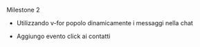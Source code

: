 Milestone 2

<!-- Visualizzazione dinamica dei messaggi: tramite la direttiva v-for, visualizzare tutti i messaggi relativi al contatto attivo all’interno del pannello della conversazione -->

- Utilizzando v-for popolo dinamicamente i messaggi nella chat

<!-- Click sul contatto mostra la conversazione del contatto cliccato -->

- Aggiungo evento click ai contatti
